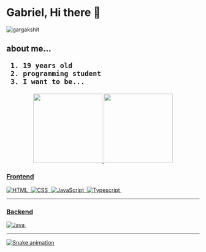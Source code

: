 <h1> Gabriel, Hi there 👋 </h1>
<p align="left">
  <img
    src="https://komarev.com/ghpvc/?username=Ga-Candido"
    alt="gargakshit"
  />
</p>
<h2>
    about me...

     1. 19 years old
     2. programming student
     3. I want to be...
        
</h2>

<div align="center">
  <a href="https://github.com/Ga-candido">
  <img height="180em" src="https://github-readme-stats.vercel.app/api?username=Ga-candido&show_icons=true&theme=dark&include_all_commits=true&count_private=true"/>
  <img height="180em" src="https://github-readme-stats.vercel.app/api/top-langs/?username=Ga-candido&layout=compact&langs_count=7&theme=dark"/>
</div>

### Frontend

   ![HTML](https://img.shields.io/badge/-HTML-black?style=flat&logo=HTML5)&nbsp;
![CSS](https://img.shields.io/badge/-CSS-black?style=flat&logo=CSS3&logoColor=1572B6)&nbsp;
![JavaScript](https://img.shields.io/badge/-JavaScript-black?style=flat&logo=javascript)&nbsp;
![Typescript](https://img.shields.io/badge/-Typescript-black?style=flat&logo=typescript)&nbsp;

 ---
 ### Backend
   
![Java](https://img.shields.io/badge/-Java-black?style=flat&logo=Java)&nbsp;

 ---

 ![Snake animation](https://github.com/Ga-Candido/Ga-Candido/blob/output/github-contribution-grid-snake.svg)

  


